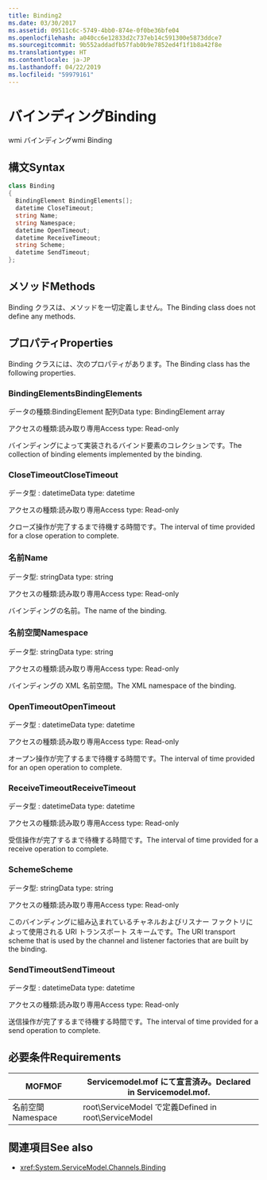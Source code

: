 ```yaml
---
title: Binding2
ms.date: 03/30/2017
ms.assetid: 09511c6c-5749-4bb0-874e-0f0be36bfe04
ms.openlocfilehash: a040cc6e12833d2c737eb14c591300e5873ddce7
ms.sourcegitcommit: 9b552addadfb57fab0b9e7852ed4f1f1b8a42f8e
ms.translationtype: HT
ms.contentlocale: ja-JP
ms.lasthandoff: 04/22/2019
ms.locfileid: "59979161"
---
```

# <a name="binding"></a><span data-ttu-id="8e4b5-102">バインディング</span><span class="sxs-lookup"><span data-stu-id="8e4b5-102">Binding</span></span>
<span data-ttu-id="8e4b5-103">wmi バインディング</span><span class="sxs-lookup"><span data-stu-id="8e4b5-103">wmi Binding</span></span>  
  
## <a name="syntax"></a><span data-ttu-id="8e4b5-104">構文</span><span class="sxs-lookup"><span data-stu-id="8e4b5-104">Syntax</span></span>  
  
```csharp
class Binding  
{  
  BindingElement BindingElements[];  
  datetime CloseTimeout;  
  string Name;  
  string Namespace;  
  datetime OpenTimeout;  
  datetime ReceiveTimeout;  
  string Scheme;  
  datetime SendTimeout;  
};  
```  
  
## <a name="methods"></a><span data-ttu-id="8e4b5-105">メソッド</span><span class="sxs-lookup"><span data-stu-id="8e4b5-105">Methods</span></span>  
 <span data-ttu-id="8e4b5-106">Binding クラスは、メソッドを一切定義しません。</span><span class="sxs-lookup"><span data-stu-id="8e4b5-106">The Binding class does not define any methods.</span></span>  
  
## <a name="properties"></a><span data-ttu-id="8e4b5-107">プロパティ</span><span class="sxs-lookup"><span data-stu-id="8e4b5-107">Properties</span></span>  
 <span data-ttu-id="8e4b5-108">Binding クラスには、次のプロパティがあります。</span><span class="sxs-lookup"><span data-stu-id="8e4b5-108">The Binding class has the following properties.</span></span>  
  
### <a name="bindingelements"></a><span data-ttu-id="8e4b5-109">BindingElements</span><span class="sxs-lookup"><span data-stu-id="8e4b5-109">BindingElements</span></span>  
 <span data-ttu-id="8e4b5-110">データの種類:BindingElement 配列</span><span class="sxs-lookup"><span data-stu-id="8e4b5-110">Data type: BindingElement array</span></span>  
  
 <span data-ttu-id="8e4b5-111">アクセスの種類:読み取り専用</span><span class="sxs-lookup"><span data-stu-id="8e4b5-111">Access type: Read-only</span></span>  
  
 <span data-ttu-id="8e4b5-112">バインディングによって実装されるバインド要素のコレクションです。</span><span class="sxs-lookup"><span data-stu-id="8e4b5-112">The collection of binding elements implemented by the binding.</span></span>  
  
### <a name="closetimeout"></a><span data-ttu-id="8e4b5-113">CloseTimeout</span><span class="sxs-lookup"><span data-stu-id="8e4b5-113">CloseTimeout</span></span>  
 <span data-ttu-id="8e4b5-114">データ型 : datetime</span><span class="sxs-lookup"><span data-stu-id="8e4b5-114">Data type: datetime</span></span>  
  
 <span data-ttu-id="8e4b5-115">アクセスの種類:読み取り専用</span><span class="sxs-lookup"><span data-stu-id="8e4b5-115">Access type: Read-only</span></span>  
  
 <span data-ttu-id="8e4b5-116">クローズ操作が完了するまで待機する時間です。</span><span class="sxs-lookup"><span data-stu-id="8e4b5-116">The interval of time provided for a close operation to complete.</span></span>  
  
### <a name="name"></a><span data-ttu-id="8e4b5-117">名前</span><span class="sxs-lookup"><span data-stu-id="8e4b5-117">Name</span></span>  
 <span data-ttu-id="8e4b5-118">データ型: string</span><span class="sxs-lookup"><span data-stu-id="8e4b5-118">Data type: string</span></span>  
  
 <span data-ttu-id="8e4b5-119">アクセスの種類:読み取り専用</span><span class="sxs-lookup"><span data-stu-id="8e4b5-119">Access type: Read-only</span></span>  
  
 <span data-ttu-id="8e4b5-120">バインディングの名前。</span><span class="sxs-lookup"><span data-stu-id="8e4b5-120">The name of the binding.</span></span>  
  
### <a name="namespace"></a><span data-ttu-id="8e4b5-121">名前空間</span><span class="sxs-lookup"><span data-stu-id="8e4b5-121">Namespace</span></span>  
 <span data-ttu-id="8e4b5-122">データ型: string</span><span class="sxs-lookup"><span data-stu-id="8e4b5-122">Data type: string</span></span>  
  
 <span data-ttu-id="8e4b5-123">アクセスの種類:読み取り専用</span><span class="sxs-lookup"><span data-stu-id="8e4b5-123">Access type: Read-only</span></span>  
  
 <span data-ttu-id="8e4b5-124">バインディングの XML 名前空間。</span><span class="sxs-lookup"><span data-stu-id="8e4b5-124">The XML namespace of the binding.</span></span>  
  
### <a name="opentimeout"></a><span data-ttu-id="8e4b5-125">OpenTimeout</span><span class="sxs-lookup"><span data-stu-id="8e4b5-125">OpenTimeout</span></span>  
 <span data-ttu-id="8e4b5-126">データ型 : datetime</span><span class="sxs-lookup"><span data-stu-id="8e4b5-126">Data type: datetime</span></span>  
  
 <span data-ttu-id="8e4b5-127">アクセスの種類:読み取り専用</span><span class="sxs-lookup"><span data-stu-id="8e4b5-127">Access type: Read-only</span></span>  
  
 <span data-ttu-id="8e4b5-128">オープン操作が完了するまで待機する時間です。</span><span class="sxs-lookup"><span data-stu-id="8e4b5-128">The interval of time provided for an open operation to complete.</span></span>  
  
### <a name="receivetimeout"></a><span data-ttu-id="8e4b5-129">ReceiveTimeout</span><span class="sxs-lookup"><span data-stu-id="8e4b5-129">ReceiveTimeout</span></span>  
 <span data-ttu-id="8e4b5-130">データ型 : datetime</span><span class="sxs-lookup"><span data-stu-id="8e4b5-130">Data type: datetime</span></span>  
  
 <span data-ttu-id="8e4b5-131">アクセスの種類:読み取り専用</span><span class="sxs-lookup"><span data-stu-id="8e4b5-131">Access type: Read-only</span></span>  
  
 <span data-ttu-id="8e4b5-132">受信操作が完了するまで待機する時間です。</span><span class="sxs-lookup"><span data-stu-id="8e4b5-132">The interval of time provided for a receive operation to complete.</span></span>  
  
### <a name="scheme"></a><span data-ttu-id="8e4b5-133">Scheme</span><span class="sxs-lookup"><span data-stu-id="8e4b5-133">Scheme</span></span>  
 <span data-ttu-id="8e4b5-134">データ型: string</span><span class="sxs-lookup"><span data-stu-id="8e4b5-134">Data type: string</span></span>  
  
 <span data-ttu-id="8e4b5-135">アクセスの種類:読み取り専用</span><span class="sxs-lookup"><span data-stu-id="8e4b5-135">Access type: Read-only</span></span>  
  
 <span data-ttu-id="8e4b5-136">このバインディングに組み込まれているチャネルおよびリスナー ファクトリによって使用される URI トランスポート スキームです。</span><span class="sxs-lookup"><span data-stu-id="8e4b5-136">The URI transport scheme that is used by the channel and listener factories that are built by the binding.</span></span>  
  
### <a name="sendtimeout"></a><span data-ttu-id="8e4b5-137">SendTimeout</span><span class="sxs-lookup"><span data-stu-id="8e4b5-137">SendTimeout</span></span>  
 <span data-ttu-id="8e4b5-138">データ型 : datetime</span><span class="sxs-lookup"><span data-stu-id="8e4b5-138">Data type: datetime</span></span>  
  
 <span data-ttu-id="8e4b5-139">アクセスの種類:読み取り専用</span><span class="sxs-lookup"><span data-stu-id="8e4b5-139">Access type: Read-only</span></span>  
  
 <span data-ttu-id="8e4b5-140">送信操作が完了するまで待機する時間です。</span><span class="sxs-lookup"><span data-stu-id="8e4b5-140">The interval of time provided for a send operation to complete.</span></span>  
  
## <a name="requirements"></a><span data-ttu-id="8e4b5-141">必要条件</span><span class="sxs-lookup"><span data-stu-id="8e4b5-141">Requirements</span></span>  
  
|<span data-ttu-id="8e4b5-142">MOF</span><span class="sxs-lookup"><span data-stu-id="8e4b5-142">MOF</span></span>|<span data-ttu-id="8e4b5-143">Servicemodel.mof にて宣言済み。</span><span class="sxs-lookup"><span data-stu-id="8e4b5-143">Declared in Servicemodel.mof.</span></span>|  
|---------|-----------------------------------|  
|<span data-ttu-id="8e4b5-144">名前空間</span><span class="sxs-lookup"><span data-stu-id="8e4b5-144">Namespace</span></span>|<span data-ttu-id="8e4b5-145">root\ServiceModel で定義</span><span class="sxs-lookup"><span data-stu-id="8e4b5-145">Defined in root\ServiceModel</span></span>|  
  
## <a name="see-also"></a><span data-ttu-id="8e4b5-146">関連項目</span><span class="sxs-lookup"><span data-stu-id="8e4b5-146">See also</span></span>

- <xref:System.ServiceModel.Channels.Binding>
